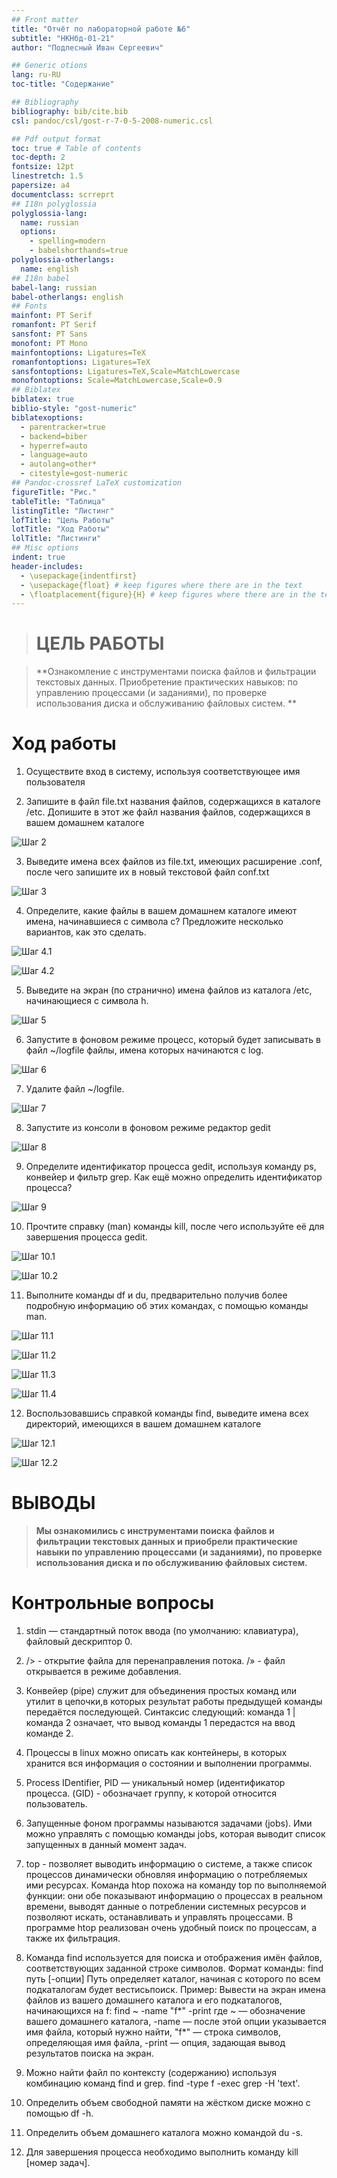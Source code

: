 ```yaml
---
## Front matter
title: "Отчёт по лабораторной работе №6"
subtitle: "НКНбд-01-21"
author: "Подлесный Иван Сергеевич"

## Generic otions
lang: ru-RU
toc-title: "Содержание"

## Bibliography
bibliography: bib/cite.bib
csl: pandoc/csl/gost-r-7-0-5-2008-numeric.csl

## Pdf output format
toc: true # Table of contents
toc-depth: 2
fontsize: 12pt
linestretch: 1.5
papersize: a4
documentclass: scrreprt
## I18n polyglossia
polyglossia-lang:
  name: russian
  options:
	- spelling=modern
	- babelshorthands=true
polyglossia-otherlangs:
  name: english
## I18n babel
babel-lang: russian
babel-otherlangs: english
## Fonts
mainfont: PT Serif
romanfont: PT Serif
sansfont: PT Sans
monofont: PT Mono
mainfontoptions: Ligatures=TeX
romanfontoptions: Ligatures=TeX
sansfontoptions: Ligatures=TeX,Scale=MatchLowercase
monofontoptions: Scale=MatchLowercase,Scale=0.9
## Biblatex
biblatex: true
biblio-style: "gost-numeric"
biblatexoptions:
  - parentracker=true
  - backend=biber
  - hyperref=auto
  - language=auto
  - autolang=other*
  - citestyle=gost-numeric
## Pandoc-crossref LaTeX customization
figureTitle: "Рис."
tableTitle: "Таблица"
listingTitle: "Листинг"
lofTitle: "Цель Работы"
lotTitle: "Ход Работы"
lolTitle: "Листинги"
## Misc options
indent: true
header-includes:
  - \usepackage{indentfirst}
  - \usepackage{float} # keep figures where there are in the text
  - \floatplacement{figure}{H} # keep figures where there are in the text
---
```




># ЦЕЛЬ РАБОТЫ

>**Ознакомление с инструментами поиска файлов и фильтрации текстовых данных.
Приобретение практических навыков: по управлению процессами (и заданиями), по
проверке использования диска и обслуживанию файловых систем. **

# Ход работы

 1.  Осуществите вход в систему, используя соответствующее имя пользователя

 2.  Запишите в файл file.txt названия файлов, содержащихся в каталоге /etc. Допишите в этот же файл названия файлов, содержащихся в вашем домашнем каталоге
   
   ![Шаг 2](2.jpg)

 3.  Выведите имена всех файлов из file.txt, имеющих расширение .conf, после чего
запишите их в новый текстовой файл conf.txt

   ![Шаг 3](3.jpg)

 4.  Определите, какие файлы в вашем домашнем каталоге имеют имена, начинавшиеся
с символа c? Предложите несколько вариантов, как это сделать.

![Шаг 4.1](4.1.jpg)

![Шаг 4.2](4.2.jpg)

 5.  Выведите на экран (по странично) имена файлов из каталога /etc, начинающиеся
с символа h.

 ![Шаг 5](5.jpg)

 6.  Запустите в фоновом режиме процесс, который будет записывать в файл ~/logfile
файлы, имена которых начинаются с log.

 ![Шаг 6](6.jpg)

 7.  Удалите файл ~/logfile.

 ![Шаг 7](7.jpg)

 8.  Запустите из консоли в фоновом режиме редактор gedit

![Шаг 8](8.jpg)

 9.  Определите идентификатор процесса gedit, используя команду ps, конвейер и фильтр
grep. Как ещё можно определить идентификатор процесса?

 ![Шаг 9](9.jpg)

 10. Прочтите справку (man) команды kill, после чего используйте её для завершения
процесса gedit.

 ![Шаг 10.1](10.1.jpg)

 ![Шаг 10.2](10.2.jpg)


 11.  Выполните команды df и du, предварительно получив более подробную информацию
об этих командах, с помощью команды man.

 ![Шаг 11.1](11.1.jpg)

 ![Шаг 11.2](11.2.jpg)

 ![Шаг 11.3](11.3.jpg)

 ![Шаг 11.4](11.4.jpg)

 12. Воспользовавшись справкой команды find, выведите имена всех директорий, имеющихся в вашем домашнем каталоге

 ![Шаг 12.1](12.1.jpg)

 ![Шаг 12.2](12.2.jpg)
   

# ВЫВОДЫ

>**Мы ознакомились с инструментами поиска файлов и фильтрации текстовых данных и
приобрели практические навыки  по управлению процессами (и заданиями), по
проверке использования диска и по обслуживанию файловых систем.**

# Контрольные вопросы

1. stdin — стандартный поток ввода (по умолчанию: клавиатура), файловый дескриптор 0.

2. /> - открытие файла для перенаправления потока. /» - файл открывается в режиме добавления.

3. Конвейер (pipe) служит для объединения простых команд или утилит в цепочки,в которых результат работы предыдущей команды передаётся последующей. Синтаксис следующий: команда 1 | команда 2 означает, что вывод команды 1 передастся на ввод команде 2.

4. Процессы в linux можно описать как контейнеры, в которых хранится вся информация о состоянии и выполнении программы.

5. Process IDentifier, PID — уникальный номер (идентификатор процесса. (GID) - обозначает группу, к которой относится пользователь.

6. Запущенные фоном программы называются задачами (jobs). Ими можно управлять с помощью команды jobs, которая выводит список запущенных в данный момент задач.

7. top - позволяет выводить информацию о системе, а также список процессов динамически обновляя информацию о потребляемых ими ресурсах. Команда htop похожа на команду top по выполняемой функции: они обе показывают информацию о процессах в реальном времени, выводят данные о потреблении системных ресурсов и позволяют искать, останавливать и управлять процессами. В программе htop реализован очень удобный поиск по процессам, а также их фильтрация.

8. Команда find используется для поиска и отображения имён файлов, соответствующих заданной строке символов. Формат команды: find путь [-опции] Путь определяет каталог, начиная с которого по всем подкаталогам будет вестисьпоиск. Пример: Вывести на экран имена файлов из вашего домашнего каталога и его подкаталогов, начинающихся на f: find ~ -name "f*" -print где ~ — обозначение вашего домашнего каталога, -name — после этой опции указывается имя файла, который нужно найти, "f*" — строка символов, определяющая имя файла, -print — опция, задающая вывод результатов поиска на экран.

9. Можно найти файл по контексту (содержанию) используя комбинацию команд find и grep. find -type f -exec grep -H 'text'.

10. Определить объем свободной памяти на жёстком диске можно с помощью df -h.

11. Определить объем домашнего каталога можно командой du -s.

12. Для завершения процесса необходимо выполнить команду kill [номер задач].